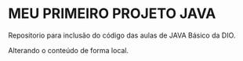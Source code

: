 # MEU PRIMEIRO PROJETO JAVA

Repositorio para inclusão do código das aulas de JAVA Básico da DIO. 

Alterando o conteúdo de forma local.
